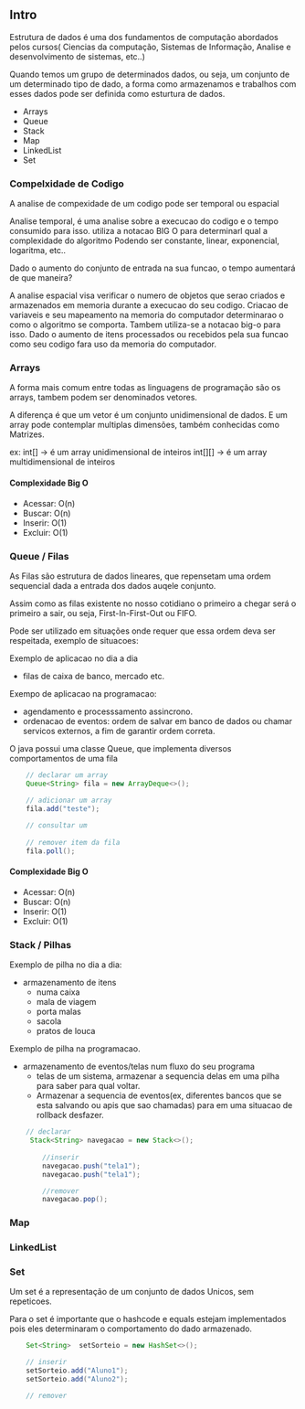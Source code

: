 ## Intro

Estrutura de dados é uma dos fundamentos de computação abordados pelos cursos( Ciencias da computação, Sistemas de Informação, Analise e desenvolvimento de sistemas, etc..)

Quando temos um grupo de determinados dados, ou seja, um conjunto de um determinado tipo de dado, a forma como armazenamos e trabalhos com esses dados pode ser definida como esturtura de dados. 

- Arrays
- Queue
- Stack
- Map
- LinkedList
- Set

### Compelxidade de Codigo
A analise de compexidade de um codigo pode ser temporal ou espacial

Analise temporal, é uma analise sobre a execucao do codigo e o tempo consumido para isso. utiliza a notacao BIG O para determinarl qual a complexidade do algoritmo
Podendo ser constante, linear, exponencial, logaritma, etc..

Dado o aumento do conjunto de entrada na sua funcao, o tempo aumentará de que maneira?

A analise espacial visa verificar o numero de objetos que serao criados e armazenados em memoria durante a execucao do seu codigo. 
Criacao de variaveis e seu mapeamento na memoria do computador determinarao o como o algoritmo se comporta. 
Tambem utiliza-se a notacao big-o para isso. 
Dado o aumento de  itens processados ou recebidos pela sua funcao como seu codigo fara uso da memoria do computador. 


### Arrays
A forma mais comum entre todas as linguagens de programação são os arrays, tambem podem ser denominados vetores. 

A diferença é que um vetor é um conjunto unidimensional de dados. E um array pode contemplar multiplas dimensões, também conhecidas como Matrizes. 

ex: int[] -> é um array unidimensional de inteiros
    int[][] -> é um array multidimensional de inteiros

#### Complexidade Big O

- Acessar: O(n)
- Buscar: O(n)
- Inserir: O(1)
- Excluir: O(1)

### Queue /  Filas
As Filas são estrutura de dados lineares, que repensetam uma ordem sequencial dada a entrada dos dados auqele conjunto.

Assim como as filas existente no nosso cotidiano o primeiro a chegar será o primeiro a sair, ou seja, First-In-First-Out ou FIFO. 


Pode ser utilizado em situações onde requer que essa ordem deva ser respeitada, exemplo de situacoes:

Exemplo de aplicacao no dia a dia
- filas de caixa de banco, mercado etc.

Exempo de aplicacao na programacao:
- agendamento e processsamento assincrono.
- ordenacao de eventos: ordem de salvar em banco de dados ou chamar servicos externos, a fim de garantir ordem correta.


O java possui uma classe Queue, que implementa diversos comportamentos de uma fila

```java
    // declarar um array
    Queue<String> fila = new ArrayDeque<>();

    // adicionar um array
    fila.add("teste");
    
    // consultar um 
    
    // remover item da fila
    fila.poll();
```

#### Complexidade Big O

 - Acessar: O(n)
 - Buscar: O(n)
 - Inserir: O(1)
 - Excluir: O(1)


### Stack / Pilhas

Exemplo de pilha no dia a dia:
 - armazenamento de itens 
   - numa caixa
   - mala de viagem
   - porta malas
   - sacola
   - pratos de louca

Exemplo de pilha na programacao. 
 - armazenamento de eventos/telas num fluxo do seu programa
   - telas de um sistema, armazenar a sequencia delas em uma pilha para saber para qual voltar.
   - Armazenar a sequencia de eventos(ex, diferentes bancos que se esta salvando ou apis que sao chamadas) para em uma situacao de rollback desfazer. 

```java
    // declarar
     Stack<String> navegacao = new Stack<>();
    
        //inserir
        navegacao.push("tela1");
        navegacao.push("tela1");

        //remover
        navegacao.pop();
```

### Map 

### LinkedList

### Set 
Um set é a representação de um conjunto de dados Unicos, sem repeticoes.

Para o set é importante que o hashcode e equals estejam implementados pois eles determinaram o comportamento do dado armazenado.

```java
    Set<String>  setSorteio = new HashSet<>();

    // inserir
    setSorteio.add("Aluno1");
    setSorteio.add("Aluno2");

    // remover

```
